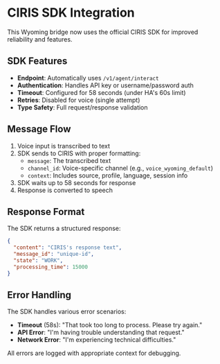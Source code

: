 # CIRIS SDK Integration

This Wyoming bridge now uses the official CIRIS SDK for improved reliability and features.

## SDK Features

- **Endpoint**: Automatically uses `/v1/agent/interact`
- **Authentication**: Handles API key or username/password auth
- **Timeout**: Configured for 58 seconds (under HA's 60s limit)
- **Retries**: Disabled for voice (single attempt)
- **Type Safety**: Full request/response validation

## Message Flow

1. Voice input is transcribed to text
2. SDK sends to CIRIS with proper formatting:
   - `message`: The transcribed text
   - `channel_id`: Voice-specific channel (e.g., `voice_wyoming_default`)
   - `context`: Includes source, profile, language, session info
3. SDK waits up to 58 seconds for response
4. Response is converted to speech

## Response Format

The SDK returns a structured response:
```json
{
  "content": "CIRIS's response text",
  "message_id": "unique-id",
  "state": "WORK",
  "processing_time": 15000
}
```

## Error Handling

The SDK handles various error scenarios:
- **Timeout** (58s): "That took too long to process. Please try again."
- **API Error**: "I'm having trouble understanding that request."
- **Network Error**: "I'm experiencing technical difficulties."

All errors are logged with appropriate context for debugging.
